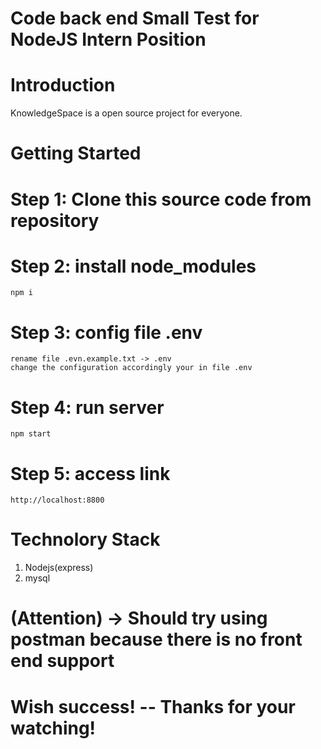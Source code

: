 # Code back end Small Test for NodeJS Intern Position

# Introduction 
KnowledgeSpace is a open source project for everyone.

# Getting Started

# Step 1: Clone this source code from repository

# Step 2: install node_modules
    npm i
# Step 3: config file .env
    rename file .evn.example.txt -> .env
    change the configuration accordingly your in file .env
# Step 4: run server
    npm start
# Step 5: access link
    http://localhost:8800

# Technolory Stack
1. Nodejs(express)
2. mysql

# (Attention) -> Should try using postman because there is no front end support

# Wish success! -- Thanks for your watching!